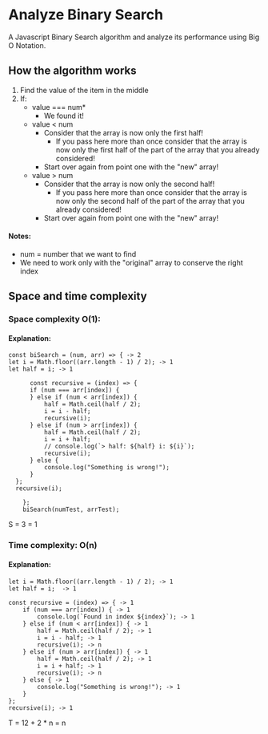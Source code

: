 # Analyze Binary Search
A Javascript Binary Search algorithm and analyze its performance using Big O Notation.

## How the algorithm works
1. Find the value of the item in the middle
2. If:
   * value === num*
      * We found it!
   * value < num
      * Consider that the array is now only the first half!
         * If you pass here more than once consider that the array is now only the first half of the part of the array that you already considered!
      * Start over again from point one with the "new" array!
   * value > num
      * Consider that the array is now only the second half!
         * If you pass here more than once consider that the array is now only the second half of the part of the array that you already considered!
      * Start over again from point one with the "new" array!

#### Notes:
* num  = number that we want to find
* We need to work only with the "original" array to conserve the right index

## Space and time complexity
### Space complexity O(1):
#### Explanation:

   	const biSearch = (num, arr) => { -> 2
    let i = Math.floor((arr.length - 1) / 2); -> 1
    let half = i; -> 1
		
		  const recursive = (index) => {
          if (num === arr[index]) {
          } else if (num < arr[index]) {
              half = Math.ceil(half / 2);
              i = i - half;
              recursive(i);
          } else if (num > arr[index]) {
              half = Math.ceil(half / 2);
              i = i + half;
              // console.log(`> half: ${half} i: ${i}`);
              recursive(i);
          } else {
              console.log("Something is wrong!");
          }
      };
      recursive(i);
			
		};
		biSearch(numTest, arrTest);

S = 3 = 1
### Time complexity: O(n)
#### Explanation:
    let i = Math.floor((arr.length - 1) / 2); -> 1
    let half = i;  -> 1

    const recursive = (index) => { -> 1
        if (num === arr[index]) { -> 1
            console.log(`Found in index ${index}`); -> 1
        } else if (num < arr[index]) { -> 1
            half = Math.ceil(half / 2); -> 1
            i = i - half; -> 1
            recursive(i); -> n
        } else if (num > arr[index]) { -> 1
            half = Math.ceil(half / 2); -> 1
            i = i + half; -> 1
            recursive(i); -> n
        } else { -> 1
            console.log("Something is wrong!"); -> 1
        }
    };
    recursive(i); -> 1
		
T = 12 + 2 * n = n
